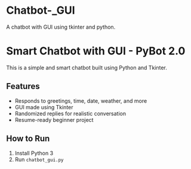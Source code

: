 # Chatbot-_GUI
A chatbot with GUI using tkinter and python. 
# Smart Chatbot with GUI - PyBot 2.0

This is a simple and smart chatbot built using Python and Tkinter.

## Features
- Responds to greetings, time, date, weather, and more
- GUI made using Tkinter
- Randomized replies for realistic conversation
- Resume-ready beginner project

## How to Run
1. Install Python 3
2. Run `chatbot_gui.py`
